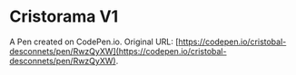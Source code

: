 # Cristorama V1

A Pen created on CodePen.io. Original URL: [https://codepen.io/cristobal-desconnets/pen/RwzQyXW](https://codepen.io/cristobal-desconnets/pen/RwzQyXW).

